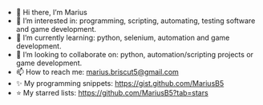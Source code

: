 - 👋 Hi there, I’m Marius
- 👀 I’m interested in: programming, scripting, automating, testing software and game development.
- 🌱 I’m currently learning: python, selenium, automation and game development.
- 💞️ I’m looking to collaborate on: python, automation/scripting projects or game development.
- 📫 How to reach me: marius.briscut5@gmail.com
- ✨ My programming snippets: https://gist.github.com/MariusB5
- ⭐ My starred lists: https://github.com/MariusB5?tab=stars

<!---
MariusB5/MariusB5 is a ✨ special ✨ repository because its `README.md` (this file) appears on your GitHub profile.
You can click the Preview link to take a look at your changes.
--->
